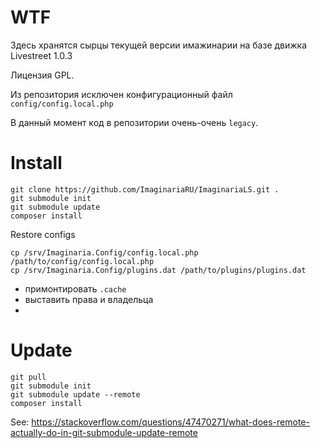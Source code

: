 WTF
===

Здесь хранятся сырцы текущей версии имажинарии на базе движка Livestreet 1.0.3

Лицензия GPL.

Из репозитория исключен конфигурационный файл `config/config.local.php`

В данный момент код в репозитории очень-очень `legacy`.

Install
=======

```
git clone https://github.com/ImaginariaRU/ImaginariaLS.git .
git submodule init
git submodule update
composer install
```

Restore configs
```
cp /srv/Imaginaria.Config/config.local.php /path/to/config/config.local.php
cp /srv/Imaginaria.Config/plugins.dat /path/to/plugins/plugins.dat
```

+ примонтировать `.cache` 
+ выставить права и владельца
+ 

Update
======

```
git pull
git submodule init
git submodule update --remote
composer install
```

See: https://stackoverflow.com/questions/47470271/what-does-remote-actually-do-in-git-submodule-update-remote






